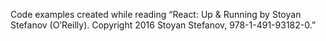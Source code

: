 Code examples created while reading
 “React: Up & Running by Stoyan Stefanov (O’Reilly). Copyright 2016 Stoyan Stefanov, 978-1-491-93182-0.”
